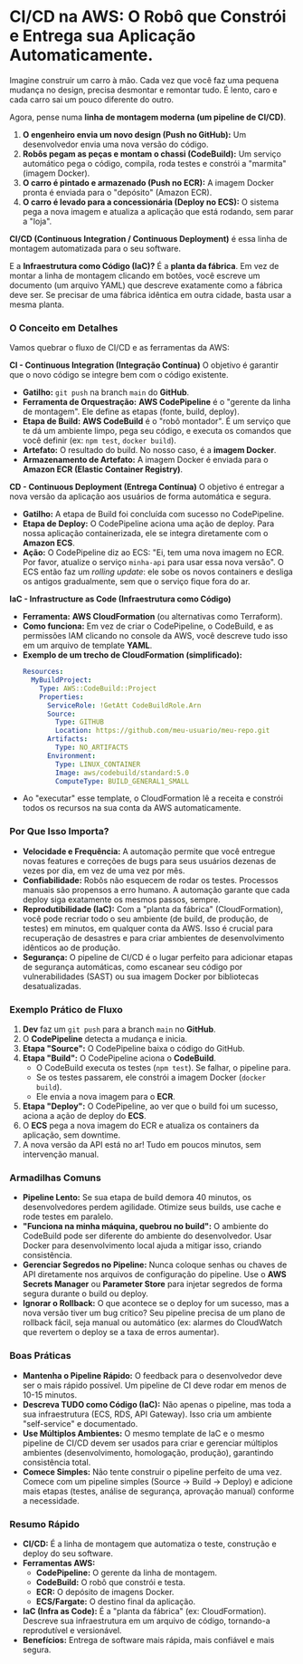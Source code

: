 # CI/CD na AWS: O Robô que Constrói e Entrega sua Aplicação Automaticamente.

Imagine construir um carro à mão. Cada vez que você faz uma pequena mudança no design, precisa desmontar e remontar tudo. É lento, caro e cada carro sai um pouco diferente do outro.

Agora, pense numa **linha de montagem moderna (um pipeline de CI/CD)**.

1.  **O engenheiro envia um novo design (Push no GitHub):** Um desenvolvedor envia uma nova versão do código.
2.  **Robôs pegam as peças e montam o chassi (CodeBuild):** Um serviço automático pega o código, compila, roda testes e constrói a "marmita" (imagem Docker).
3.  **O carro é pintado e armazenado (Push no ECR):** A imagem Docker pronta é enviada para o "depósito" (Amazon ECR).
4.  **O carro é levado para a concessionária (Deploy no ECS):** O sistema pega a nova imagem e atualiza a aplicação que está rodando, sem parar a "loja".

**CI/CD (Continuous Integration / Continuous Deployment)** é essa linha de montagem automatizada para o seu software.

E a **Infraestrutura como Código (IaC)?** É a **planta da fábrica**. Em vez de montar a linha de montagem clicando em botões, você escreve um documento (um arquivo YAML) que descreve exatamente como a fábrica deve ser. Se precisar de uma fábrica idêntica em outra cidade, basta usar a mesma planta.

### O Conceito em Detalhes

Vamos quebrar o fluxo de CI/CD e as ferramentas da AWS:

**CI - Continuous Integration (Integração Contínua)**
O objetivo é garantir que o novo código se integre bem com o código existente.
- **Gatilho:** `git push` na branch `main` do **GitHub**.
- **Ferramenta de Orquestração:** **AWS CodePipeline** é o "gerente da linha de montagem". Ele define as etapas (fonte, build, deploy).
- **Etapa de Build:** **AWS CodeBuild** é o "robô montador". É um serviço que te dá um ambiente limpo, pega seu código, e executa os comandos que você definir (ex: `npm test`, `docker build`).
- **Artefato:** O resultado do build. No nosso caso, é a **imagem Docker**.
- **Armazenamento de Artefato:** A imagem Docker é enviada para o **Amazon ECR (Elastic Container Registry)**.

**CD - Continuous Deployment (Entrega Contínua)**
O objetivo é entregar a nova versão da aplicação aos usuários de forma automática e segura.
- **Gatilho:** A etapa de Build foi concluída com sucesso no CodePipeline.
- **Etapa de Deploy:** O CodePipeline aciona uma ação de deploy. Para nossa aplicação containerizada, ele se integra diretamente com o **Amazon ECS**.
- **Ação:** O CodePipeline diz ao ECS: "Ei, tem uma nova imagem no ECR. Por favor, atualize o serviço `minha-api` para usar essa nova versão". O ECS então faz um *rolling update*: ele sobe os novos containers e desliga os antigos gradualmente, sem que o serviço fique fora do ar.

**IaC - Infrastructure as Code (Infraestrutura como Código)**
- **Ferramenta:** **AWS CloudFormation** (ou alternativas como Terraform).
- **Como funciona:** Em vez de criar o CodePipeline, o CodeBuild, e as permissões IAM clicando no console da AWS, você descreve tudo isso em um arquivo de template **YAML**.
- **Exemplo de um trecho de CloudFormation (simplificado):**
  ```yaml
  Resources:
    MyBuildProject:
      Type: AWS::CodeBuild::Project
      Properties:
        ServiceRole: !GetAtt CodeBuildRole.Arn
        Source:
          Type: GITHUB
          Location: https://github.com/meu-usuario/meu-repo.git
        Artifacts:
          Type: NO_ARTIFACTS
        Environment:
          Type: LINUX_CONTAINER
          Image: aws/codebuild/standard:5.0
          ComputeType: BUILD_GENERAL1_SMALL
  ```
- Ao "executar" esse template, o CloudFormation lê a receita e constrói todos os recursos na sua conta da AWS automaticamente.

### Por Que Isso Importa?

- **Velocidade e Frequência:** A automação permite que você entregue novas features e correções de bugs para seus usuários dezenas de vezes por dia, em vez de uma vez por mês.
- **Confiabilidade:** Robôs não esquecem de rodar os testes. Processos manuais são propensos a erro humano. A automação garante que cada deploy siga exatamente os mesmos passos, sempre.
- **Reprodutibilidade (IaC):** Com a "planta da fábrica" (CloudFormation), você pode recriar todo o seu ambiente (de build, de produção, de testes) em minutos, em qualquer conta da AWS. Isso é crucial para recuperação de desastres e para criar ambientes de desenvolvimento idênticos ao de produção.
- **Segurança:** O pipeline de CI/CD é o lugar perfeito para adicionar etapas de segurança automáticas, como escanear seu código por vulnerabilidades (SAST) ou sua imagem Docker por bibliotecas desatualizadas.

### Exemplo Prático de Fluxo

1.  **Dev** faz um `git push` para a branch `main` no **GitHub**.
2.  O **CodePipeline** detecta a mudança e inicia.
3.  **Etapa "Source":** O CodePipeline baixa o código do GitHub.
4.  **Etapa "Build":** O CodePipeline aciona o **CodeBuild**.
    - O CodeBuild executa os testes (`npm test`). Se falhar, o pipeline para.
    - Se os testes passarem, ele constrói a imagem Docker (`docker build`).
    - Ele envia a nova imagem para o **ECR**.
5.  **Etapa "Deploy":** O CodePipeline, ao ver que o build foi um sucesso, aciona a ação de deploy do **ECS**.
6.  O **ECS** pega a nova imagem do ECR e atualiza os containers da aplicação, sem downtime.
7.  A nova versão da API está no ar! Tudo em poucos minutos, sem intervenção manual.

### Armadilhas Comuns

- **Pipeline Lento:** Se sua etapa de build demora 40 minutos, os desenvolvedores perdem agilidade. Otimize seus builds, use cache e rode testes em paralelo.
- **"Funciona na minha máquina, quebrou no build":** O ambiente do CodeBuild pode ser diferente do ambiente do desenvolvedor. Usar Docker para desenvolvimento local ajuda a mitigar isso, criando consistência.
- **Gerenciar Segredos no Pipeline:** Nunca coloque senhas ou chaves de API diretamente nos arquivos de configuração do pipeline. Use o **AWS Secrets Manager** ou **Parameter Store** para injetar segredos de forma segura durante o build ou deploy.
- **Ignorar o Rollback:** O que acontece se o deploy for um sucesso, mas a nova versão tiver um bug crítico? Seu pipeline precisa de um plano de rollback fácil, seja manual ou automático (ex: alarmes do CloudWatch que revertem o deploy se a taxa de erros aumentar).

### Boas Práticas

- **Mantenha o Pipeline Rápido:** O feedback para o desenvolvedor deve ser o mais rápido possível. Um pipeline de CI deve rodar em menos de 10-15 minutos.
- **Descreva TUDO como Código (IaC):** Não apenas o pipeline, mas toda a sua infraestrutura (ECS, RDS, API Gateway). Isso cria um ambiente "self-service" e documentado.
- **Use Múltiplos Ambientes:** O mesmo template de IaC e o mesmo pipeline de CI/CD devem ser usados para criar e gerenciar múltiplos ambientes (desenvolvimento, homologação, produção), garantindo consistência total.
- **Comece Simples:** Não tente construir o pipeline perfeito de uma vez. Comece com um pipeline simples (Source -> Build -> Deploy) e adicione mais etapas (testes, análise de segurança, aprovação manual) conforme a necessidade.

### Resumo Rápido
- **CI/CD:** É a linha de montagem que automatiza o teste, construção e deploy do seu software.
- **Ferramentas AWS:**
  - **CodePipeline:** O gerente da linha de montagem.
  - **CodeBuild:** O robô que constrói e testa.
  - **ECR:** O depósito de imagens Docker.
  - **ECS/Fargate:** O destino final da aplicação.
- **IaC (Infra as Code):** É a "planta da fábrica" (ex: CloudFormation). Descreve sua infraestrutura em um arquivo de código, tornando-a reprodutível e versionável.
- **Benefícios:** Entrega de software mais rápida, mais confiável e mais segura.